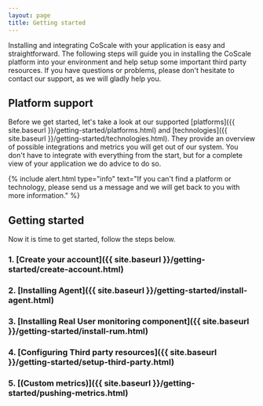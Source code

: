 ```yaml
---
layout: page
title: Getting started
---
```


Installing and integrating CoScale with your application is easy and straightforward. The following steps will guide you in installing the CoScale platform into your environment and help setup some important third party resources. If you have questions or problems, please don't hesitate to contact our support, as we will gladly help you.

## Platform support

Before we get started, let's take a look at our supported [platforms]({{ site.baseurl }}/getting-started/platforms.html) and [technologies]({{ site.baseurl }}/getting-started/technologies.html). They provide an overview of possible integrations and metrics you will get out of our system. You don't have to integrate with everything from the start, but for a complete view of your application we do advice to do so.

{% include alert.html type="info" text="If you can't find a platform or technology, please send us a message and we will get back to you with more information." %}

## Getting started

Now it is time to get started, follow the steps below.

### 1. [Create your account]({{ site.baseurl }}/getting-started/create-account.html)

### 2. [Installing Agent]({{ site.baseurl }}/getting-started/install-agent.html)

### 3. [Installing Real User monitoring component]({{ site.baseurl }}/getting-started/install-rum.html)

### 4. [Configuring Third party resources]({{ site.baseurl }}/getting-started/setup-third-party.html)

### 5. [(Custom metrics)]({{ site.baseurl }}/getting-started/pushing-metrics.html)
